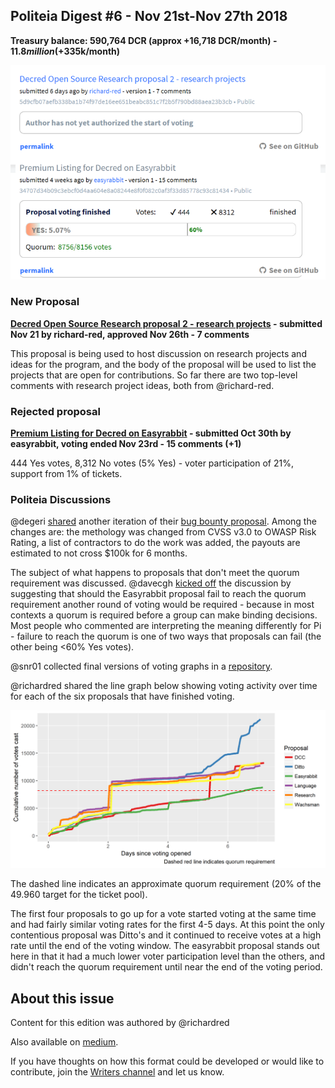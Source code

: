 ## Politeia Digest #6 - Nov 21st-Nov 27th 2018

**Treasury balance: 590,764 DCR (approx +16,718 DCR/month) - $11.8 million (+$335k/month)**

![Snapshot taken 00:37 UTC Nov 28 2018](img/issue006/006-snapshot.png)

### New Proposal

**[Decred Open Source Research proposal 2 - research projects](https://proposals.decred.org/proposals/5d9cfb07aefb338ba1b74f97de16ee651beabc851c7f2b5f790bd88aea23b3cb) - submitted Nov 21 by richard-red, approved Nov 26th - 7 comments**

This proposal is being used to host discussion on research projects and ideas for the program, and the body of the proposal will be used to list the projects that are open for contributions. So far there are two top-level comments with research project ideas, both from @richard-red.

### Rejected proposal

**[Premium Listing for Decred on Easyrabbit](https://proposals.decred.org/proposals/34707d34b09c3ebcf0d4aa604e8a08244e8f0f082c0af3f33d85778c93c81434) - submitted Oct 30th by easyrabbit, voting ended Nov 23rd - 15 comments (+1)**

444 Yes votes, 8,312 No votes (5% Yes) - voter participation of 21%, support from 1% of tickets.

### Politeia Discussions

@degeri [shared](https://matrix.to/#/!MIGqWXfLFBwhipPKYL:decred.org/$154324102625321rrnzj:decred.org) another iteration of their [bug bounty proposal](https://github.com/degeri/Decred-Bug-Bounty-Proposal). Among the changes are: the methology was changed from CVSS v3.0 to OWASP Risk Rating, a list of contractors to do the work was added, the payouts are estimated to not cross $100k for 6 months.

The subject of what happens to proposals that don't meet the quorum requirement was discussed. @davecgh [kicked off](https://matrix.to/#/!MIGqWXfLFBwhipPKYL:decred.org/$154281169322280KaecY:decred.org?via=decred.org&via=matrix.org&via=zettaport.com) the discussion by suggesting that should the Easyrabbit proposal fail to reach the quorum requirement another round of voting would be required - because in most contexts a quorum is required before a group can make binding decisions. Most people who commented are interpreting the meaning differently for Pi - failure to reach the quorum is one of two ways that proposals can fail (the other being <60% Yes votes).

@snr01 collected final versions of voting graphs in a [repository](https://github.com/snr01/PiVotingCharts).

@richardred shared the line graph below showing voting activity over time for each of the six proposals that have finished voting.

![Proposal ticket votes over time](img/issue006/proposal-ticket-votes-over-time.png)

The dashed line indicates an approximate quorum requirement (20% of the 49.960 target for the ticket pool).

The first four proposals to go up for a vote started voting at the same time and had fairly similar voting rates for the first 4-5 days. At this point the only contentious proposal was Ditto's and it continued to receive votes at a high rate until the end of the voting window. The easyrabbit proposal stands out here in that it had a much lower voter participation level than the others, and didn't reach the quorum requirement until near the end of the voting period.

## About this issue

Content for this edition was authored by @richardred

Also available on [medium](https://medium.com/politeia-digest/issue-5-nov-14-nov-20-2018-62e8aed223b7).

If you have thoughts on how this format could be developed or would like to contribute, join the [Writers channel](https://matrix.to/#/!lbzTjhzNbIaDbuAxkS:decred.org) and let us know.
